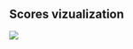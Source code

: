 ## Scores vizualization
![](https://asset.cml.dev/694083396bb29d2ba6349c78fc8284a26aa704ec?cml=png)
